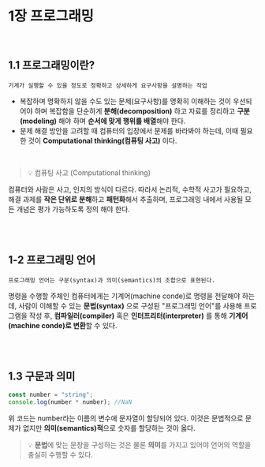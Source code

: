 # 1장 프로그래밍

<br>

## 1.1 프로그래밍이란?

```
기계가 실행할 수 있을 정도로 정확하고 상세하게 요구사항을 설명하는 작업
```

- 복잡하며 명확하지 않을 수도 있는 문제(요구사항)를 명확히 이해하는 것이 우선되어야 하며 복잡함을 단순하게 **분해(decomposition)** 하고 자료를 정리하고 **구분(modeling)** 해야 하며 **순서에 맞게 행위를 배열**해야 한다.
- 문제 해결 방안을 고려할 때 컴퓨터의 입장에서 문제를 바라봐야 하는데, 이때 필요한 것이 **Computational thinking(컴퓨팅 사고)** 이다.

<br>

> 💡 컴퓨팅 사고 (Computational thinking)

컴퓨터와 사람은 사고, 인지의 방식이 다르다. 따라서 논리적, 수학적 사고가 필요하고, 해결 과제를 **작은 단위로 분해**하고 **패턴화**해서 추출하며, 프로그래밍 내에서 사용될 모든 개념은 평가 가능하도록 정의 해야 한다.

<br>
<br>

## 1-2 프로그래밍 언어

```
프로그래밍 언어는 구문(syntax)과 의미(semantics)의 조합으로 표현된다.
```

명령을 수행할 주체인 컴퓨터에게는 기계어(machine conde)로 명령을 전달해야 하는데, 사람이 이해할 수 있는 **문법(syntax)** 으로 구성된 "프로그래밍 언어"를 사용해 프로그램을 작성 후, **컴파일러(compiler)** 혹은 **인터프리터(interpreter)** 를 통해 **기계어(machine conde)로 변환**할 수 있다.

<br>
<br>

## 1.3 구문과 의미

```javascript
const number = "string";
console.log(number * number); //NaN
```

위 코드는 number라는 이름의 변수에 문자열이 할당되어 있다. 이것은 문법적으로 문제가 없지만 **의미(semantics)적**으로 숫자를 할당하는 것이 옳다.

> 💡 **문법**에 맞는 문장을 구성하는 것은 물론 **의미**를 가지고 있어야 언어의 역할을 충실히 수행할 수 있다.

